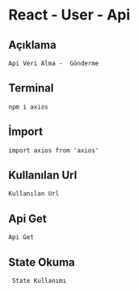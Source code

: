 # React - User - Api

## Açıklama

```
Api Veri Alma -  Gönderme
```

## Terminal

```
npm i axios
```

## İmport

```
import axios from 'axios'
```

## Kullanılan Url

```
Kullanılan Url
```

## Api Get
```
Api Get
```

## State Okuma
```
 State Kullanımı
```
